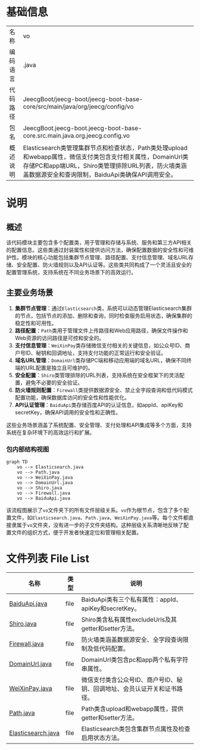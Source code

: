 # 基础信息

|      |      |
|------|------|
| 名称 | vo |
| 编码语言 | .java |
| 代码路径 | JeecgBoot/jeecg-boot/jeecg-boot-base-core/src/main/java/org/jeecg/config/vo |
| 包名 | JeecgBoot.jeecg-boot.jeecg-boot-base-core.src.main.java.org.jeecg.config.vo |
| 概述说明 | Elasticsearch类管理集群节点和检查状态，Path类处理upload和webapp属性，微信支付类包含支付相关属性，DomainUrl类存储PC和app端URL，Shiro类管理排除URL列表，防火墙类涵盖数据源安全和查询限制，BaiduApi类确保API调用安全。 |

# 说明

## 概述
该代码模块主要包含多个配置类，用于管理和存储与系统、服务和第三方API相关的配置信息。这些类通过封装属性和提供访问方法，确保配置数据的安全性和可维护性。模块的核心功能包括集群节点管理、路径配置、支付信息管理、域名URL存储、安全配置、防火墙规则以及API认证等。这些类共同构成了一个灵活且安全的配置管理系统，支持系统在不同业务场景下的高效运行。

## 主要业务场景
1. **集群节点管理**：通过`Elasticsearch`类，系统可以动态管理Elasticsearch集群的节点，包括节点的添加、删除和查询，同时检查服务启用状态，确保集群的稳定性和可用性。
2. **路径配置**：`Path`类用于管理文件上传路径和Web应用路径，确保文件操作和Web资源的访问路径是可控和安全的。
3. **支付信息管理**：`WeiXinPay`类存储微信支付相关的关键信息，如公众号ID、商户号ID、秘钥和回调地址，支持支付功能的正常运行和安全验证。
4. **域名URL管理**：`DomainUrl`类存储PC端和移动应用端的域名URL，确保不同终端的URL配置是独立且可维护的。
5. **安全配置**：`Shiro`类管理排除的URL列表，支持系统在安全框架下的灵活配置，避免不必要的安全验证。
6. **防火墙规则配置**：`Firewall`类提供数据源安全、禁止全字段查询和低代码模式配置功能，确保数据库访问的安全性和性能优化。
7. **API认证管理**：`BaiduApi`类存储百度API的认证信息，如appId、apiKey和secretKey，确保API调用的安全性和正确性。

这些业务场景涵盖了系统配置、安全管理、支付处理和API集成等多个方面，支持系统在复杂环境下的高效运行和扩展。


### 包内部结构视图

```mermaid
graph TD
    vo --> Elasticsearch.java
    vo --> Path.java
    vo --> WeiXinPay.java
    vo --> DomainUrl.java
    vo --> Shiro.java
    vo --> Firewall.java
    vo --> BaiduApi.java
```

该流程图展示了`vo`文件夹下的所有文件层级关系。`vo`作为根节点，包含了多个配置文件，如`Elasticsearch.java`、`Path.java`、`WeiXinPay.java`等。每个文件都直接隶属于`vo`文件夹，没有进一步的子文件夹结构。这种层级关系清晰地反映了配置文件的组织方式，便于开发者快速定位和管理相关配置。

# 文件列表 File List

| 名称   | 类型  | 说明 |
|-------|------|-------------|
| [BaiduApi.java](BaiduApi.md) | file | BaiduApi类有三个私有属性：appId、apiKey和secretKey。 |
| [Shiro.java](Shiro.md) | file | Shiro类含私有属性excludeUrls及其getter和setter方法。 |
| [Firewall.java](Firewall.md) | file | 防火墙类涵盖数据源安全、全字段查询限制及低代码配置。 |
| [DomainUrl.java](DomainUrl.md) | file | DomainUrl类包含pc和app两个私有字符串属性。 |
| [WeiXinPay.java](WeiXinPay.md) | file | 微信支付类含公众号ID、商户号ID、秘钥、回调地址、会员认证开关和证书路径。 |
| [Path.java](Path.md) | file | Path类含upload和webapp属性，提供getter和setter方法。 |
| [Elasticsearch.java](Elasticsearch.md) | file | Elasticsearch类包含集群节点属性及检查启用状态方法。 |


